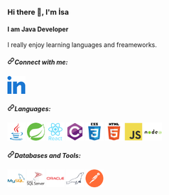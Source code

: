 ### Hi there 👋, I'm İsa
#### I am Java Developer
I really enjoy learning languages and freameworks.

<h5 dir="auto"><a id="user-content-connect-with-me" class="anchor" aria-hidden="true" href="#connect-with-me"><svg class="octicon octicon-link" viewBox="0 0 16 16" version="1.1" width="16" height="16" aria-hidden="true"><path fill-rule="evenodd" d="M7.775 3.275a.75.75 0 001.06 1.06l1.25-1.25a2 2 0 112.83 2.83l-2.5 2.5a2 2 0 01-2.83 0 .75.75 0 00-1.06 1.06 3.5 3.5 0 004.95 0l2.5-2.5a3.5 3.5 0 00-4.95-4.95l-1.25 1.25zm-4.69 9.64a2 2 0 010-2.83l2.5-2.5a2 2 0 012.83 0 .75.75 0 001.06-1.06 3.5 3.5 0 00-4.95 0l-2.5 2.5a3.5 3.5 0 004.95 4.95l1.25-1.25a.75.75 0 00-1.06-1.06l-1.25 1.25a2 2 0 01-2.83 0z"></path></svg></a>Connect with me:</h5>
<p dir="auto">
<a href="https://www.linkedin.com/in/isa-e-a23100143" rel="nofollow"><img alt="hakanozer02" src="https://github.com/hakanozer/hakanozer/raw/main/social_icon/linked-in-alt.svg" width="40" style="max-width: 100%;"></a>  
</p>
<h5 dir="auto">
<a id="user-content-languages" class="anchor" aria-hidden="true" href="#languages"><svg class="octicon octicon-link" viewBox="0 0 16 16" version="1.1" width="16" height="16" aria-hidden="true"><path fill-rule="evenodd" d="M7.775 3.275a.75.75 0 001.06 1.06l1.25-1.25a2 2 0 112.83 2.83l-2.5 2.5a2 2 0 01-2.83 0 .75.75 0 00-1.06 1.06 3.5 3.5 0 004.95 0l2.5-2.5a3.5 3.5 0 00-4.95-4.95l-1.25 1.25zm-4.69 9.64a2 2 0 010-2.83l2.5-2.5a2 2 0 012.83 0 .75.75 0 001.06-1.06 3.5 3.5 0 00-4.95 0l-2.5 2.5a3.5 3.5 0 004.95 4.95l1.25-1.25a.75.75 0 00-1.06-1.06l-1.25 1.25a2 2 0 01-2.83 0z"></path></svg></a>Languages:</h5>
<p dir="auto">
<a href="https://www.java.com" rel="nofollow"><img alt="java" src="https://github.com/hakanozer/hakanozer/raw/main/languages_icon/java.svg" width="40" style="max-width: 100%;"></a>  
 <a href="https://spring.io/" rel="nofollow"><img alt="spring" src="https://github.com/hakanozer/hakanozer/raw/main/languages_icon/spring.svg" width="40" style="max-width: 100%;"></a>  
 <a href="https://reactjs.org/" rel="nofollow"><img alt="react" src="https://github.com/hakanozer/hakanozer/raw/main/languages_icon/reactjs.svg" width="40" style="max-width: 100%;"></a>   
 <a href="https://docs.microsoft.com/tr-tr/dotnet/csharp/" rel="nofollow"><img alt="csharp" src="https://github.com/hakanozer/hakanozer/raw/main/languages_icon/csharp.svg" width="40" style="max-width: 100%;"></a>   
<a href="https://www.w3schools.com/css/" rel="nofollow"><img alt="css3" src="https://github.com/hakanozer/hakanozer/raw/main/languages_icon/css3.svg" width="40" style="max-width: 100%;"></a>   
 <a href="https://www.w3.org/html/" rel="nofollow"><img alt="html5" src="https://github.com/hakanozer/hakanozer/raw/main/languages_icon/html5.svg" width="40" style="max-width: 100%;"></a>   
<a href="https://developer.mozilla.org/en-US/docs/Web/JavaScript" rel="nofollow"><img alt="javascript" src="https://github.com/hakanozer/hakanozer/raw/main/languages_icon/javascript.svg" width="40" style="max-width: 100%;"></a>  
 <a href="https://nodejs.org" rel="nofollow"><img alt="nodejs" src="https://github.com/hakanozer/hakanozer/raw/main/languages_icon/nodejs.svg" width="40" style="max-width: 100%;"></a>  
<h5 dir="auto">
<a id="user-content-databases-and-tools" class="anchor" aria-hidden="true" href="#databases-and-tools"><svg class="octicon octicon-link" viewBox="0 0 16 16" version="1.1" width="16" height="16" aria-hidden="true"><path fill-rule="evenodd" d="M7.775 3.275a.75.75 0 001.06 1.06l1.25-1.25a2 2 0 112.83 2.83l-2.5 2.5a2 2 0 01-2.83 0 .75.75 0 00-1.06 1.06 3.5 3.5 0 004.95 0l2.5-2.5a3.5 3.5 0 00-4.95-4.95l-1.25 1.25zm-4.69 9.64a2 2 0 010-2.83l2.5-2.5a2 2 0 012.83 0 .75.75 0 001.06-1.06 3.5 3.5 0 00-4.95 0l-2.5 2.5a3.5 3.5 0 004.95 4.95l1.25-1.25a.75.75 0 00-1.06-1.06l-1.25 1.25a2 2 0 01-2.83 0z"></path></svg></a>Databases and Tools:</h5>
<p dir="auto">
<a href="https://www.mysql.com/" rel="nofollow"><img alt="mysql" src="https://github.com/hakanozer/hakanozer/raw/main/databases_and_tools/mysql.svg" width="40" style="max-width: 100%;"></a>   
<a href="https://www.microsoft.com/en-us/sql-server" rel="nofollow"><img alt="mssql" src="https://github.com/hakanozer/hakanozer/raw/main/databases_and_tools/sqlserver.svg" width="40" style="max-width: 100%;"></a>  
 <a href="https://www.oracle.com/" rel="nofollow"><img alt="oracle" src="https://github.com/hakanozer/hakanozer/raw/main/databases_and_tools/oracle.svg" width="40" style="max-width: 100%;"></a>  
 <a href="https://mariadb.org/" rel="nofollow"><img alt="mariadb" src="https://github.com/hakanozer/hakanozer/raw/main/databases_and_tools/mariadb.svg" width="40" style="max-width: 100%;"></a>  
 <a href="https://postman.com" rel="nofollow"><img alt="postman" src="https://github.com/hakanozer/hakanozer/raw/main/databases_and_tools/postman.svg" width="40" style="max-width: 100%;"></a>  </p>
<p dir="auto"> </p>
